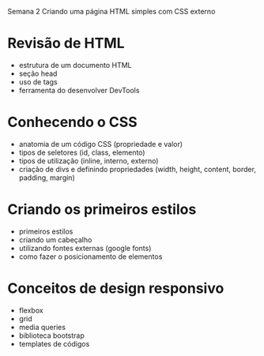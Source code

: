 Semana 2
Criando uma página HTML simples com CSS externo

# Revisão de HTML
- estrutura de um documento HTML
- seção head
- uso de tags
- ferramenta do desenvolver DevTools

# Conhecendo o CSS
- anatomia de um código CSS (propriedade e valor)
- tipos de seletores (id, class, elemento)
- tipos de utilização (inline, interno, externo)
- criação de divs e definindo propriedades (width, height, content, border, padding, margin)

# Criando os primeiros estilos
- primeiros estilos
- criando um cabeçalho
- utilizando fontes externas (google fonts)
- como fazer o posicionamento de elementos

# Conceitos de design responsivo
- flexbox
- grid
- media queries
- biblioteca bootstrap
- templates de códigos